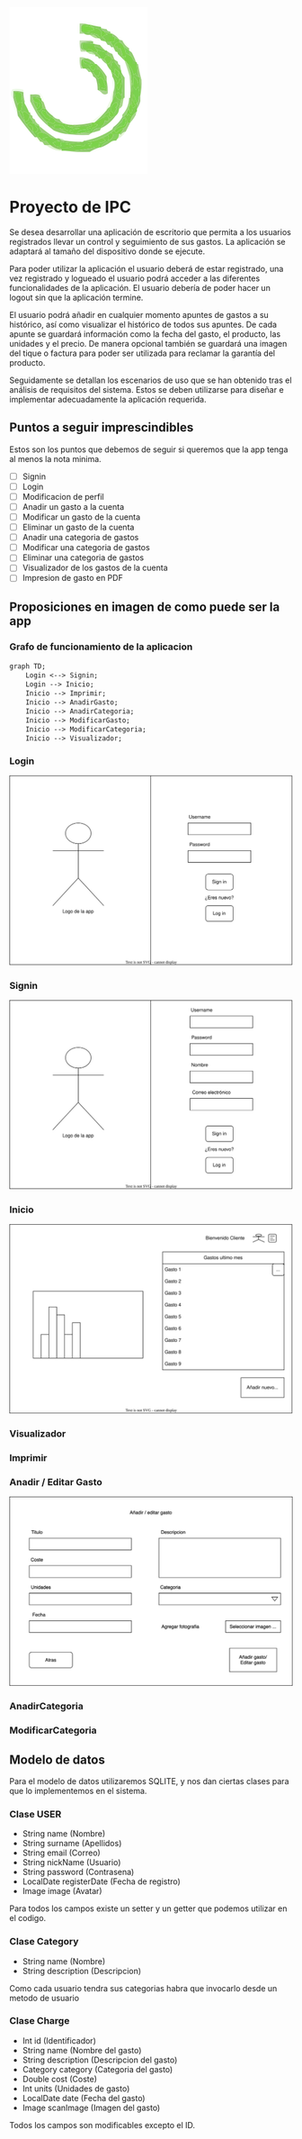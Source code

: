 ![Logo](./images/Marca.svg)

# Proyecto de IPC
Se desea desarrollar una aplicación de escritorio que permita a los usuarios registrados
llevar un control y seguimiento de sus gastos. La aplicación se adaptará al tamaño del
dispositivo donde se ejecute.

Para poder utilizar la aplicación el usuario deberá de estar registrado, una vez registrado
y logueado el usuario podrá acceder a las diferentes funcionalidades de la aplicación. El
usuario debería de poder hacer un logout sin que la aplicación termine.

El usuario podrá añadir en cualquier momento apuntes de gastos a su histórico, así como
visualizar el histórico de todos sus apuntes. De cada apunte se guardará información
como la fecha del gasto, el producto, las unidades y el precio. De manera opcional
también se guardará una imagen del tique o factura para poder ser utilizada para reclamar
la garantía del producto.

Seguidamente se detallan los escenarios de uso que se han obtenido tras el análisis de
requisitos del sistema. Estos se deben utilizarse para diseñar e implementar
adecuadamente la aplicación requerida.

## Puntos a seguir imprescindibles
Estos son los puntos que debemos de seguir si queremos que la app tenga al menos la nota minima.
- [ ] Signin
- [ ] Login
- [ ] Modificacion de perfil
- [ ] Anadir un gasto a la cuenta
- [ ] Modificar un gasto de la cuenta
- [ ] Eliminar un gasto de la cuenta
- [ ] Anadir una categoria de gastos
- [ ] Modificar una categoria de gastos
- [ ] Eliminar una categoria de gastos
- [ ] Visualizador de los gastos de la cuenta
- [ ] Impresion de gasto en PDF

## Proposiciones en imagen de como puede ser la app

### Grafo de funcionamiento de la aplicacion

```mermaid
graph TD;
    Login <--> Signin;
    Login --> Inicio;
    Inicio --> Imprimir;
    Inicio --> AnadirGasto;
    Inicio --> AnadirCategoria;
    Inicio --> ModificarGasto;
    Inicio --> ModificarCategoria;
    Inicio --> Visualizador;
```

### Login
![Imagen login](./images/Login.svg)
### Signin
![Imagen signin](./images/Signin.svg)
### Inicio
![Imagen inicio](./images/Inicio.svg)
### Visualizador
### Imprimir
### Anadir / Editar Gasto
![Imagen anadir/editar](./images/Agregar:Editar.svg)
### AnadirCategoria
### ModificarCategoria


## Modelo de datos
Para el modelo de datos utilizaremos SQLITE, y nos dan ciertas clases para que lo implementemos en el sistema.

### Clase USER

- String name (Nombre)
- String surname (Apellidos)
- String email (Correo)
- String nickName (Usuario)
- String password (Contrasena)
- LocalDate registerDate (Fecha de registro)
- Image image (Avatar)

Para todos los campos existe un setter y un getter que podemos utilizar en el codigo.

### Clase Category

- String name (Nombre)
- String description (Descripcion)

Como cada usuario tendra sus categorias habra que invocarlo desde un metodo de usuario

### Clase Charge

- Int id (Identificador)
- String name (Nombre del gasto)
- String description (Descripcion del gasto)
- Category category (Categoria del gasto)
- Double cost (Coste)
- Int units (Unidades de gasto)
- LocalDate date (Fecha del gasto)
- Image scanImage (Imagen del gasto)

Todos los campos son modificables excepto el ID.




